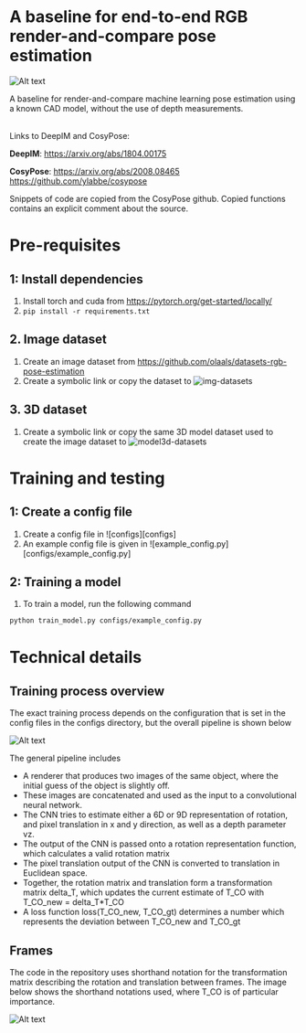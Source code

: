 # A baseline for end-to-end RGB render-and-compare pose estimation

![Alt text](docs/example.png "Training inference process")



A baseline for render-and-compare machine learning pose estimation using a known CAD model, without the use of depth measurements.


\
Links to DeepIM and CosyPose:

**DeepIM**:
https://arxiv.org/abs/1804.00175


**CosyPose**:
https://arxiv.org/abs/2008.08465
\
https://github.com/ylabbe/cosypose

Snippets of code are copied from the CosyPose github. Copied functions contains an explicit comment about the source.

# Pre-requisites
## 1: Install dependencies
1. Install torch and cuda from https://pytorch.org/get-started/locally/
2. ```pip install -r requirements.txt```

## 2. Image dataset
1. Create an image dataset from https://github.com/olaals/datasets-rgb-pose-estimation 
2. Create a symbolic link or copy the dataset to ![img-datasets](img-datasets)

## 3. 3D dataset
1. Create a symbolic link or copy the same 3D model dataset used to create the image dataset to ![model3d-datasets](model3d-datasets)

# Training and testing
## 1: Create a config file
1. Create a config file in ![configs][configs] 
2. An example config file is given in ![example_config.py][configs/example_config.py]
## 2: Training a model
1. To train a model, run the following command
```bash
python train_model.py configs/example_config.py
```





# Technical details
## Training process overview
The exact training process depends on the configuration that is set in the config files in the configs directory, but
the overall pipeline is shown below

![Alt text](irrelevant-data/training-inference-process.png "Training inference process")

The general pipeline includes
- A renderer that produces two images of the same object, where the initial guess of the object is slightly off.
- These images are concatenated and used as the input to a convolutional neural network.
- The CNN tries to estimate either a 6D or 9D representation of rotation, and pixel translation in x and y direction, as well as a depth parameter vz.
- The output of the CNN is passed onto a rotation representation function, which calculates a valid rotation matrix
- The pixel translation output of the CNN is converted to translation in Euclidean space.
- Together, the rotation matrix and translation form a transformation matrix delta_T, which updates the current estimate of T_CO with T_CO_new = delta_T*T_CO
- A loss function loss(T_CO_new, T_CO_gt) determines a number which represents the deviation between T_CO_new and T_CO_gt

## Frames
The code in the repository uses shorthand notation for the transformation 
matrix describing the rotation and translation between frames. The image
below shows the shorthand notations used, where T_CO is of particular importance.

![Alt text](docs/scene-frames.png "Scene frames")


